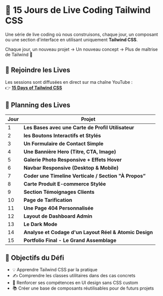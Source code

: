 # 🚀 15 Jours de Live Coding Tailwind CSS

Une série de live coding où nous construisons, chaque jour, un composant ou une section d'interface en utilisant uniquement **Tailwind CSS**.

Chaque jour, un nouveau projet → Un nouveau concept → Plus de maîtrise de Tailwind 💪

## 🔴 Rejoindre les Lives

Les sessions sont diffusées en direct sur ma chaîne YouTube :  
👉 [**15 Days of Tailwind CSS**](https://youtube.com/playlist?list=PLCfWsbfoICpvXxtkBrAqPydi04raxaxg_&si=_DkZClrXZkuY-fV0)

## 📅 Planning des Lives

| Jour | Projet                                                |
| ---- | ----------------------------------------------------- |
| 1    | **Les Bases avec une Carte de Profil Utilisateur**    |
| 2    | **les Boutons Interactifs et Stylés**                 |
| 3    | **Un Formulaire de Contact Simple**                   |
| 4    | **Une Bannière Hero (Titre, CTA, Image)**             |
| 5    | **Galerie Photo Responsive + Effets Hover**           |
| 6    | **Navbar Responsive (Desktop & Mobile)**              |
| 7    | **Coder une Timeline Verticale / Section "À Propos”** |
| 8    | **Carte Produit E-commerce Stylée**                   |
| 9    | **Section Témoignages Clients**                       |
| 10   | **Page de Tarification**                              |
| 11   | **Une Page 404 Personnalisée**                        |
| 12   | **Layout de Dashboard Admin**                         |
| 13   | **Le Dark Mode**                                      |
| 14   | **Analyse et Codage d'un Layout Réel & Atomic Design**                |
| 15   | **Portfolio Final - Le Grand Assemblage**             |

## 🎯 Objectifs du Défi

- 💡 Apprendre Tailwind CSS par la pratique
- ✍️ Comprendre les classes utilitaires dans des cas concrets
- 🧠 Renforcer ses compétences en UI design sans CSS custom
- 📚 Créer une base de composants réutilisables pour de futurs projets
